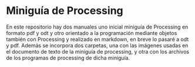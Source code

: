 # Miniguía de Processing
En este repositorio hay dos manuales uno inicial miniguía de Processing en formato pdf y odt y otro orientado a la programación mediante objetos también con Processing y realizado en markdown, en breve lo pasaré a odt y pdf.
Además se incorpora dos carpetas, una con las imágenes usadas en el documento de texto de la miniguía de processing, y otra con los archivos de los programas de processing de dicha miniguía.

